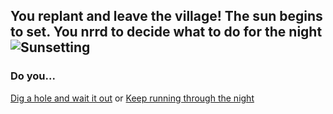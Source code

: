 You replant and leave the village! The sun begins to set. You nrrd to decide what to do for the night
![Sunsetting](https://www.google.com/url?sa=i&source=images&cd=&ved=2ahUKEwj7r4iwvMTmAhXMdd8KHYd9CzkQjRx6BAgBEAQ&url=https%3A%2F%2Fwww.planetminecraft.com%2Fblog%2Fminecraft-wallpaper---sunset--%2F&psig=AOvVaw0QhIrM0jyjUbjTj3Do-a2_&ust=1576939712822029)
---
### Do you...
[Dig a hole and wait it out](7-waiting.md)
or
[Keep running through the night](8-zombie.md)
